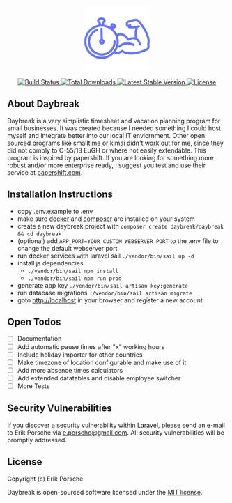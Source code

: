 <p align="center"><img width="150px" src="/resources/logo_purple.svg" alt="Logo Daybreak"></p>
<p align="center">
    <a href="https://github.com/eporsche/daybreak/actions">
        <img src="https://github.com/eporsche/daybreak/workflows/tests/badge.svg" alt="Build Status">
    </a>
    <a href="https://packagist.org/packages/daybreak/daybreak">
        <img src="https://img.shields.io/packagist/dt/daybreak/daybreak" alt="Total Downloads">
    </a>
    <a href="https://packagist.org/packages/daybreak/daybreak">
        <img src="https://img.shields.io/packagist/v/daybreak/daybreak" alt="Latest Stable Version">
    </a>
    <a href="https://packagist.org/packages/daybreak/daybreak">
        <img src="https://img.shields.io/packagist/l/daybreak/daybreak" alt="License">
    </a>
</p>

## About Daybreak

Daybreak is a very simplistic timesheet and vacation planning program for small businesses. It was created because I needed something I could host myself and integrate better into our local IT enviornment. Other open sourced programs like [smalltime](https://www.small.li/) or [kimai](https://www.kimai.org/) didn't work out for me, since they did not comply to C-55/18 EuGH or where not easily extendable.
This program is inspired by papershift. If you are looking for something more robust and/or more enterprise ready, I suggest you test and use their service at [papershift.com](https://papershift.com).

## Installation Instructions

- copy .env.example to .env
- make sure [docker](https://docs.docker.com/get-docker/) and [composer](https://getcomposer.org/download/) are installed on your system
- create a new daybreak project with `composer create daybreak/daybreak && cd daybreak`
- (optional) add `APP_PORT=YOUR CUSTOM WEBSERVER PORT` to the .env file to change the default webserver port
- run docker services with laravel sail `./vendor/bin/sail up -d`
- install js dependencies
     - `./vendor/bin/sail npm install`
     - `./vendor/bin/sail npm run prod`
- generate app key `./vendor/bin/sail artisan key:generate`
- run database migrations `./vendor/bin/sail artisan migrate`
- goto [http://localhost](http://localhost) in your browser and register a new account

## Open Todos

- [ ] Documentation
- [ ] Add automatic pause times after "x" working hours
- [ ] Include holiday importer for other countries
- [ ] Make timezone of location configurable and make use of it
- [ ] Add more absence times calculators
- [ ] Add extended datatables and disable employee switcher
- [ ] More Tests

## Security Vulnerabilities

If you discover a security vulnerability within Laravel, please send an e-mail to Erik Porsche via [e.porsche@gmail.com](mailto:e.porsche@gmail.com). All security vulnerabilities will be promptly addressed.

## License

Copyright (c) Erik Porsche

Daybreak is open-sourced software licensed under the [MIT license](https://opensource.org/licenses/MIT).
